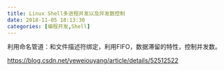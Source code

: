 ```yaml
---
title: Linux Shell多进程并发以及并发数控制
date: 2018-11-05 18:13:30
categories: [编程开发,Shell]
---
```


利用命名管道：和文件描述符绑定，利用FIFO，数据滞留的特性，控制并发数。

https://blog.csdn.net/yeweiouyang/article/details/52512522

